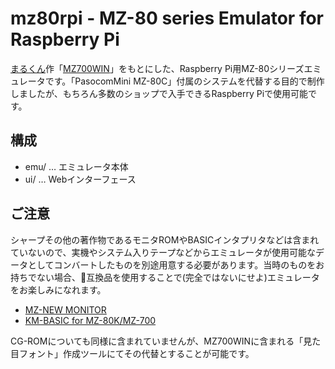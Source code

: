 # mz80rpi - MZ-80 series Emulator for Raspberry Pi
[まるくん](http://retropc.net/mz-memories/)作「[MZ700WIN](http://retropc.net/mz-memories/mz700/)」をもとにした、Raspberry Pi用MZ-80シリーズエミュレータです。「PasocomMini MZ-80C」付属のシステムを代替する目的で制作しましたが、もちろん多数のショップで入手できるRaspberry Piで使用可能です。
## 構成
* emu/ … エミュレータ本体
* ui/ … Webインターフェース
## ご注意
シャープその他の著作物であるモニタROMやBASICインタプリタなどは含まれていないので、実機やシステム入りテープなどからエミュレータが使用可能なデータとしてコンバートしたものを別途用意する必要があります。当時のものをお持ちでない場合、互換品を使用することで(完全ではないにせよ)エミュレータをお楽しみになれます。
* [MZ-NEW MONITOR](http://retropc.net/mz-memories/mz700/kyodaku.html)
* [KM-BASIC for MZ-80K/MZ-700](http://www.vector.co.jp/soft/other/other/se499422.html)

CG-ROMについても同様に含まれていませんが、MZ700WINに含まれる「見た目フォント」作成ツールにてその代替とすることが可能です。